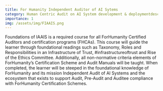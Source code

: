 ```yaml
---
title: For Humanity Independent Auditor of AI Sytems 
category: Human Centric Audit on AI System development & deploymentdescription: Foundation of Independent Audit of Artificial Intelligent System (FIAIAS)
importance: 1
img: /assets/img/FIAAIS.png
---
```


Foundations of IAAIS is a required course for all ForHumanity Certified Auditors and certification programs (FHCAs). 
This course will guide the learner through foundational readings such as Taxonomy, Roles and Responsibilities in an Infrastructure of Trust, #infrastructureoftrust and Rise of the Ethics Committee. 
Additionally, all non-normative criteria elements of ForHumanity’s Certification Scheme and Audit Manuals will be taught. 
When completed, the learner will be steeped in the foundational knowledge of ForHumanity and its mission
Independent Audit of AI Systems and the ecosystem that exists to support Audit, Pre-Audit and Auditee compliance with ForHumanity Certification Schemes.
